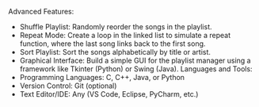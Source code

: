 Advanced Features:
- Shuffle Playlist: Randomly reorder the songs in the playlist.
- Repeat Mode: Create a loop in the linked list to simulate a repeat function,
where the last song links back to the first song.
- Sort Playlist: Sort the songs alphabetically by title or artist.
- Graphical Interface: Build a simple GUI for the playlist manager using a
framework like Tkinter (Python) or Swing (Java).
Languages and Tools:
- Programming Languages: C, C++, Java, or Python
- Version Control: Git (optional)
- Text Editor/IDE: Any (VS Code, Eclipse, PyCharm, etc.)
